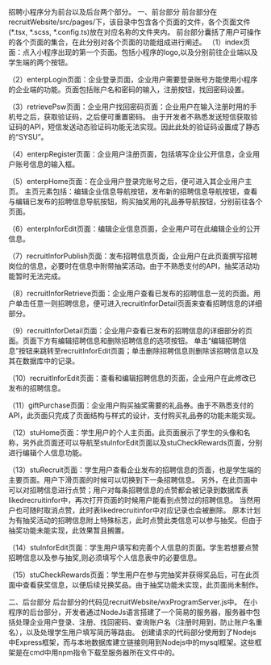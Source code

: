 招聘小程序分为前台以及后台两个部分。
一、前台部分
  前台部分在recruitWebsite/src/pages/下，该目录中包含各个页面的文件，各个页面文件(*.tsx, *.scss, *.config.ts)放在对应名称的文件夹内。
  前台部分囊括了用户可操作的各个页面的集合，在此分别对各个页面的功能组成进行阐述。
（1）index页面：点入小程序出现的第一个页面。包括小程序的logo,以及分别前往企业端以及学生端的两个按钮。

（2）enterpLogin页面：企业登录页面，企业用户需要登录账号方能使用小程序的企业端的功能。页面包括账户名和密码的输入，注册按钮，找回密码设置。

（3）retrievePsw页面：企业用户找回密码页面：企业用户在输入注册时用的手机号之后，获取验证码，之后便可重置密码。
                      由于开发者不熟悉发送短信获取验证码的API，短信发送动态验证码功能无法实现。因此此处的验证码设置成了静态的“SYSU”。
                      
（4）enterpRegister页面：企业用户注册页面，包括填写企业公开信息，企业用户账号信息的输入框。

（5）enterpHome页面：在企业用户登录完账号之后，便可进入其企业用户主页。
                    主页元素包括：编辑企业信息导航按钮，发布新的招聘信息导航按钮，查看与编辑已发布的招聘信息导航按钮，购买抽奖用的礼品券导航按钮，分别前往各个页面。
                    
（6）enterpInforEdit页面：编辑企业信息页面，企业用户可在此编辑企业的公开信息。

（7）recruitInforPublish页面：发布招聘信息页面，企业用户在此页面撰写招聘岗位的信息，必要时在信息中附带抽奖活动。由于不熟悉支付的API，抽奖活动功能暂时无法完成。

（8）recruitInforRetrieve页面：企业用户查看已发布的招聘信息一览的页面。用户单击任意一则招聘信息，便可进入recruitInforDetail页面来查看招聘信息的详细部分。

（9）recruitInforDetail页面：企业用户查看已发布的招聘信息的详细部分的页面。页面下方有编辑招聘信息和删除招聘信息的选项按钮。
                          单击“编辑招聘信息”按钮来跳转至recruitInforEdit页面；单击删除招聘信息则删除该招聘信息以及其在数据库中的记录。
                          
（10）recruitInforEdit页面：查看和编辑招聘信息的页面，企业用户在此修改已发布的招聘信息。

（11）giftPurchase页面：企业用户购买抽奖需要的礼品券。由于不熟悉支付的API，此页面只完成了页面结构与样式的设计，支付购买礼品券的功能未能实现。

（12）stuHome页面：学生用户的个人主页面。此页面展示了学生的头像和名称，另外此页面还可以导航至stuInforEdit页面以及stuCheckRewards页面，分别进行编辑个人信息功能。

（13）stuRecruit页面：学生用户查看企业发布的招聘信息的页面，也是学生端的主要页面。用户下滑页面的时候可以切换到下一条招聘信息。
                    另外，在此页面中可以对招聘信息进行点赞；用户对每条招聘信息的点赞都会被记录到数据库表likedrecruitinfor中，再次打开页面的时候用户能看到点赞过的招聘信息。
                    当然用户也可随时取消点赞，此时表likedrecruitinfor中对应记录也会被删除。
                    原本计划为有抽奖活动的招聘信息附上特殊标志，此时点赞此类信息可以参与抽奖。但由于抽奖功能未能实现，此效果暂且搁置。
                    
（14）stuInforEdit页面：学生用户填写和完善个人信息的页面。学生若想要点赞招聘信息以及参与抽奖,则必须填写个人信息表中的必要信息。

（15）stuCheckRewards页面：学生用户在参与完抽奖并获得奖品后，可在此页面中查看获奖信息，以便后续兑换奖品。由于抽奖功能未实现，此页面尚未制作。

二、后台部分
  后台部分的代码见recruitWebsite/wxProgramServer.js中。 
  在小程序的后台部分，开发者通过NodeJs语言搭建了一个简易的服务器，服务器中包括处理企业用户登录、注册、找回密码、查询账户名（注册时用到，防止账户名重名），以及处理学生用户填写简历等路由。
创建请求的代码部分使用到了Nodejs中Express框架，而与本地数据库建立链接则用到Nodejs中的mysql框架。这些框架是在cmd中用npm指令下载至服务器所在文件中的。
